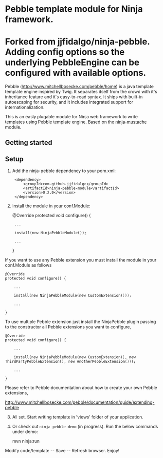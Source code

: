 Pebble template module for Ninja framework.
===========================================
Forked from jjfidalgo/ninja-pebble. Adding config options so the underlying PebbleEngine can be configured with available options.
===========================================
Pebble (http://www.mitchellbosecke.com/pebble/home) is a java template template engine inspired by Twig. It separates itself from the crowd with it's inheritance feature and it's easy-to-read syntax. It ships with built-in autoescaping for security, and it includes integrated support for internationalization.

This is an easly plugable module for Ninja web framework to write templates using Pebble template engine. Based on the [ninja-mustache](https://github.com/kpacha/ninja-mustache) module.


Getting started
---------------

Setup
-----

1) Add the ninja-pebble dependency to your pom.xml:

        <dependency>
            <groupId>com.github.jjfidalgo</groupId>
            <artifactId>ninja-pebble-module</artifactId>
            <version>0.2.0</version>
        </dependency>

2) Install the module in your conf.Module:

    @Override
    protected void configure() {

        ...

        install(new NinjaPebbleModule());

        ...

    }
    
   
If you want to use any Pebble extension you must install the module in your conf.Module as follows

    @Override
    protected void configure() {

        ...

        install(new NinjaPebbleModule(new CustomExtension()));

        ...

    }
    
To use multiple Pebble extension just install the NinjaPebble plugin passing to the constructor all Pebble extensions you want to configure,

    @Override
    protected void configure() {

        ...

        install(new NinjaPebbleModule(new CustomExtension(), new ThirdPartyPebbleExtension(), new AnotherPebbleExtension()));

        ...

    }

    
Please refer to Pebble documentation about how to create your own Pebble extensions,

http://www.mitchellbosecke.com/pebble/documentation/guide/extending-pebble
    
3) All set. Start writing template in 'views' folder of your application.


4) Or check out <code>ninja-pebble-demo</code> (in progress). Run the below commands under demo:

    mvn ninja:run


Modify code/template -- Save -- Refresh browser. Enjoy!


